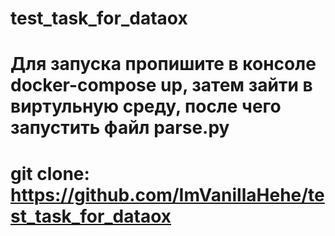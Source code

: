 # test_task_for_dataox
# Для запуска пропишите в консоле docker-compose up, затем зайти в виртульную среду, после чего запустить файл parse.py


# git clone: https://github.com/ImVanillaHehe/test_task_for_dataox
